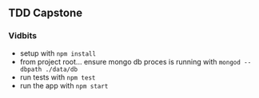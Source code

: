 ## TDD Capstone

### Vidbits

* setup with `npm install`
* from project root... ensure mongo db proces is running with `mongod --dbpath ./data/db`
* run tests with `npm test`
* run the app with `npm start`